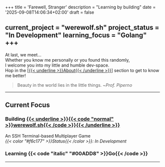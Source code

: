 +++
title = 'Farewell, Stranger'
description = "Learning by building"
date = '2025-09-08T14:06:34+02:00'
draft = false

current_project = "werewolf.sh"
project_status = "In Development"
learning_focus = "Golang"
+++
---
At last, we meet...  
Whether you know me personally or you found this randomly,  
I welcome you into my little and humble dev-space.  
Hop in the [[{{< underline >}}About{{< /underline >}}](/about)] section to get to know me better!

> Beauty in the world lies in the little things. ~*Prof. Piperno*
---

## Current Focus

### Building [{{< underline >}}{{< code "normal" >}}werewolf.sh{{< /code >}}{{< /underline >}}](/werewolf.sh)
An SSH Terminal-based Multiplayer Game  
*{{< color "#f6c177" >}}Status{{< /color >}}: In Development*  

### Learning {{< code "italic" "#00ADD8" >}}Go{{< /code >}}
---
